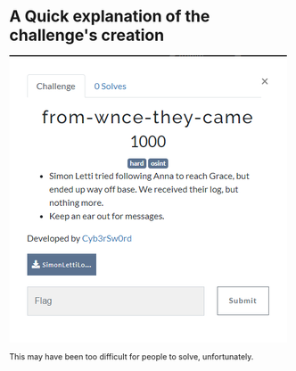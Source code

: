 # A Quick explanation of the challenge's creation


![Alt text](image.png)

This may have been too difficult for people to solve, unfortunately.